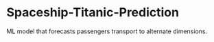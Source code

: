 # Spaceship-Titanic-Prediction
ML model that forecasts passengers transport to alternate dimensions.
